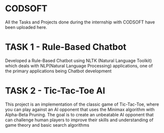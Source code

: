 # CODSOFT
All the Tasks and Projects done during the internship with CODSOFT have been uploaded here.

# TASK 1 - Rule-Based Chatbot

Developed a Rule-Based Chatbot using NLTK (Natural Language Toolkit) which deals with NLP(Natural Language Processing) applications, one of the primary applications being Chatbot development

# TASK 2 - Tic-Tac-Toe AI 
 
This project is an implementation of the classic game of Tic-Tac-Toe, where you can play against an AI opponent that uses the Minimax algorithm with Alpha-Beta Pruning. The goal is to create an unbeatable AI opponent that can challenge human players to improve their skills and understanding of game theory and basic search algorithms
